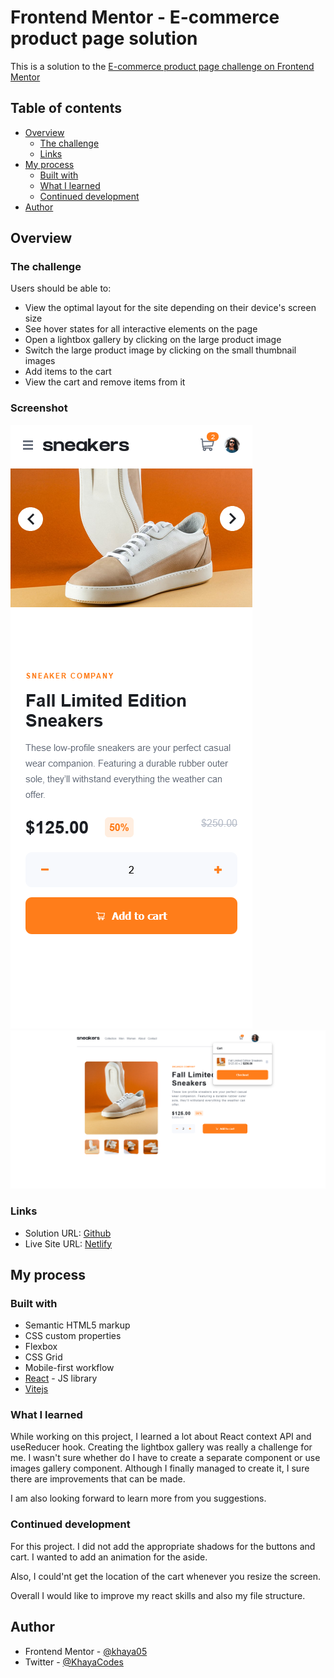 # Frontend Mentor - E-commerce product page solution

This is a solution to the [E-commerce product page challenge on Frontend Mentor](https://www.frontendmentor.io/challenges/ecommerce-product-page-UPsZ9MJp6)

## Table of contents

- [Overview](#overview)
  - [The challenge](#the-challenge)
  - [Links](#links)
- [My process](#my-process)
  - [Built with](#built-with)
  - [What I learned](#what-i-learned)
  - [Continued development](#continued-development)
  <!-- - [Useful resources](#useful-resources) -->
- [Author](#author)
<!-- - [Acknowledgments](#acknowledgments) -->


## Overview

### The challenge


Users should be able to:

- View the optimal layout for the site depending on their device's screen size
- See hover states for all interactive elements on the page
- Open a lightbox gallery by clicking on the large product image
- Switch the large product image by clicking on the small thumbnail images
- Add items to the cart
- View the cart and remove items from it

### Screenshot

![](./screenshots/Screenshot%202022-10-27%20at%2012-15-22%20Product%20Page.png)
![](./screenshots/Screenshot%202022-10-27%20at%2012-09-56%20Product%20Page.png)


### Links

- Solution URL: [Github](https://github.com/khaya05/ecom-product-page)
- Live Site URL: [Netlify](https://khaya05-ecom-product-page.netlify.app/)

## My process

### Built with

- Semantic HTML5 markup
- CSS custom properties
- Flexbox
- CSS Grid
- Mobile-first workflow
- [React](https://reactjs.org/) - JS library
- [Vitejs](https://vitejs.dev/) 

### What I learned

While working on this project, I learned a lot about React context API and useReducer hook. Creating the lightbox gallery was really a challenge for me. I wasn't sure whether do I have to create a separate component or use images gallery component.  Although I finally managed to create it, I sure there are improvements that can be made.

I am also looking forward to learn more from you suggestions.



### Continued development

For this project. I did not add the appropriate shadows for the buttons and cart. I wanted to add an animation for the aside.

Also, I could'nt  get the location of the cart whenever you resize the screen.

Overall I would like to improve my react skills and also my file structure.

## Author

- Frontend Mentor - [@khaya05](https://www.frontendmentor.io/profile/khaya05)
- Twitter - [@KhayaCodes](https://twitter.com/KhayaCodes)


<!-- ## Acknowledgments

This is where you can give a hat tip to anyone who helped you out on this project. Perhaps you worked in a team or got some inspiration from someone else's solution. This is the perfect place to give them some credit.

**Note: Delete this note and edit this section's content as necessary. If you completed this challenge by yourself, feel free to delete this section entirely.** -->
